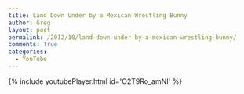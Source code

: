 ```yaml
---
title: Land Down Under by a Mexican Wrestling Bunny
author: Greg
layout: post
permalink: /2012/10/land-down-under-by-a-mexican-wrestling-bunny/
comments: True
categories:
  - YouTube
---
```


{% include youtubePlayer.html id='O2T9Ro_amNI' %}
